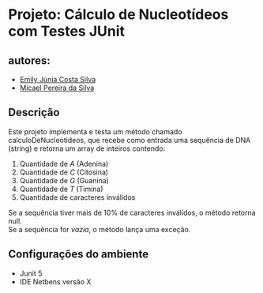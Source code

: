 # Projeto: Cálculo de Nucleotídeos com Testes JUnit

## autores:
- [Emily Júnia Costa Silva](https://github.com/Emillyjs)
- [Micael Pereira da Silva](https://github.com/Mikemps)

##  Descrição
Este projeto implementa e testa um método chamado calculoDeNucleotideos, que recebe como entrada uma sequência de DNA (string) e retorna um array de inteiros contendo:

1. Quantidade de *A* (Adenina)
2. Quantidade de *C* (Citosina)
3. Quantidade de *G* (Guanina)
4. Quantidade de *T* (Timina)
5. Quantidade de caracteres inválidos

Se a sequência tiver mais de 10% de caracteres inválidos, o método retorna null.  
Se a sequência for *vazia*, o método lança uma exceção. 

## Configurações do ambiente
- Junit 5
- IDE Netbens versão X